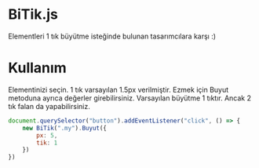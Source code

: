 # BiTik.js
Elementleri 1 tık büyütme isteğinde bulunan tasarımcılara karşı :)

# Kullanım

Elementinizi seçin. 1 tık varsayılan 1.5px verilmiştir. Ezmek için Buyut metoduna ayrıca değerler girebilirsiniz. Varsayılan büyütme 1 tıktır. Ancak 2 tık falan da yapabilirsiniz.

```javascript
document.querySelector("button").addEventListener("click", () => {
	new BiTik(".my").Buyut({
		px: 5,
		tik: 1
	})
})
```
